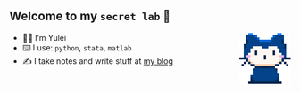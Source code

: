 ## Welcome to my `secret lab` :wave:

<img align=right src='https://github.com/Yuleii/Yuleii.github.io/raw/master/pictures/piexel_cat%20.png'>

- 👩‍💻 I’m Yulei
- :keyboard: I use: `python`, `stata`, `matlab`
- :writing_hand: I take notes and write stuff at [my blog](https://yuleii.github.io/)


<!--
**Yuleii/Yuleii** is a ✨ _special_ ✨ repository because its `README.md` (this file) appears on your GitHub profile.

Here are some ideas to get you started:

- I’m currently working on ...
- 🌱 I’m currently learning ...
- 👯 I’m looking to collaborate on ...
- 🤔 I’m looking for help with ...
- 💬 Ask me about ...
- 📫 How to reach me: ...
- 😄 Pronouns: ...
- ⚡ Fun fact: ...
-->
